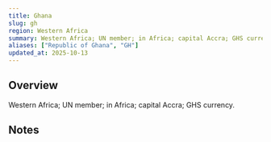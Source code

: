 ```yaml
---
title: Ghana
slug: gh
region: Western Africa
summary: Western Africa; UN member; in Africa; capital Accra; GHS currency.
aliases: ["Republic of Ghana", "GH"]
updated_at: 2025-10-13
---
```


## Overview

Western Africa; UN member; in Africa; capital Accra; GHS currency.

## Notes

<!-- Add your first note below -->
